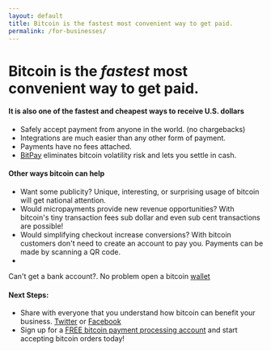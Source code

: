 ```yaml
---
layout: default
title: Bitcoin is the fastest most convenient way to get paid.
permalink: /for-businesses/
---
```


# Bitcoin is the *fastest* most convenient way to get paid.

#### It is also one of the fastest and cheapest ways to receive U.S. dollars <i class="fa fa-money"></i>
 * <i class="fa fa-shield"></i> Safely accept payment from anyone in the world. (no chargebacks)
 * <i class="fa fa-shopping-cart"></i> Integrations are much easier than any other form of payment.
 * <i class="fa fa-ban"></i> Payments have no fees attached.
 * <i class="fa fa-money"></i> [BitPay](https://bitpay.com/start) eliminates bitcoin volatility risk and lets you settle in cash.
    
#### Other ways bitcoin can help
		
 * <i class="fa fa-bullhorn"></i> Want some publicity? Unique, interesting, or surprising usage of bitcoin will get national attention.
 * <i class="fa fa-tachometer"></i> Would micropayments provide new revenue opportunities? With bitcoin's tiny transaction fees sub dollar and even sub cent transactions are possible!
 * <i class="fa fa-signal"></i> Would simplifying checkout increase conversions? With bitcoin customers don't need to create an account to pay you. Payments can be made by scanning a QR code.
 * <span class="fa-stack">
  <i class="fa fa-university fa-stack-1x"></i>
  <i class="fa fa-ban fa-stack-2x"></i>
</span> Can't get a bank account?. No problem open a bitcoin [wallet](http://www.blockchain.info)

#### Next Steps:
* <i class="fa fa-share"></i> Share with everyone that you understand how bitcoin can benefit your business. <a href="http://twitter.com/home?status=I+understand+how+%23bitcoin+can+help+my+business%21+Thanks+%40sowhatsbitcoin!"><i class="fa fa-twitter"></i> Twitter</a> or <a href="http://www.facebook.com/sharer.php?u=http://www.sowhatsbitcoin.com"><i class="fa fa-facebook-square"></i> Facebook</a>
* <i class="fa fa-graduation-cap"></i> Sign up for a [FREE bitcoin payment processing account](https://bitpay.com/start) and start accepting bitcoin orders today!